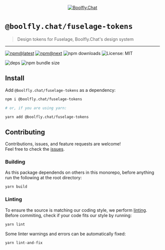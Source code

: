 <!--header-->

<p align="center">
  <a href="https://subscription.boolfly.com/" title="Boolfly.Chat">
    <img src="https://github.com/boolfly/Boolfly.Chat.Artwork/raw/master/Logos/2020/png/logo-horizontal-red.png" alt="Boolfly.Chat" />
  </a>
</p>

# `@boolfly.chat/fuselage-tokens`

> Design tokens for Fuselage, Boolfly.Chat's design system

---

[![npm@latest](https://img.shields.io/npm/v/@boolfly.chat/fuselage-tokens/latest?style=flat-square)](https://www.npmjs.com/package/@boolfly.chat/fuselage-tokens/v/latest) [![npm@next](https://img.shields.io/npm/v/@boolfly.chat/fuselage-tokens/next?style=flat-square)](https://www.npmjs.com/package/@boolfly.chat/fuselage-tokens/v/next) ![npm downloads](https://img.shields.io/npm/dw/@boolfly.chat/fuselage-tokens?style=flat-square) ![License: MIT](https://img.shields.io/npm/l/@boolfly.chat/fuselage-tokens?style=flat-square)

![deps](https://img.shields.io/librariesio/release/npm/@boolfly.chat/fuselage-tokens?style=flat-square) ![npm bundle size](https://img.shields.io/bundlephobia/min/@boolfly.chat/fuselage-tokens?style=flat-square)

<!--/header-->

## Install

<!--install-->

Add `@boolfly.chat/fuselage-tokens` as a dependency:

```sh
npm i @boolfly.chat/fuselage-tokens

# or, if you are using yarn:

yarn add @boolfly.chat/fuselage-tokens
```

<!--/install-->

## Contributing

<!--contributing(msg)-->

Contributions, issues, and feature requests are welcome!<br />
Feel free to check the [issues](https://github.com/boolfly/fuselage/issues).

<!--/contributing(msg)-->

### Building

As this package dependends on others in this monorepo, before anything run the following at the root directory:

<!--yarn(build)-->

```sh
yarn build
```

<!--/yarn(build)-->

### Linting

To ensure the source is matching our coding style, we perform [linting](<https://en.wikipedia.org/wiki/Lint_(software)>).
Before commiting, check if your code fits our style by running:

<!--yarn(lint)-->

```sh
yarn lint
```

<!--/yarn(lint)-->

Some linter warnings and errors can be automatically fixed:

<!--yarn(lint-and-fix)-->

```sh
yarn lint-and-fix
```

<!--/yarn(lint-and-fix)-->
